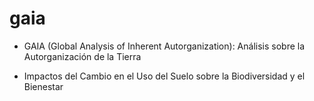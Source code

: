 # gaia

+ GAIA (Global Analysis of Inherent Autorganization): Análisis sobre la Autorganización de la Tierra

+ Impactos del Cambio en el Uso del Suelo sobre la Biodiversidad y el Bienestar 
